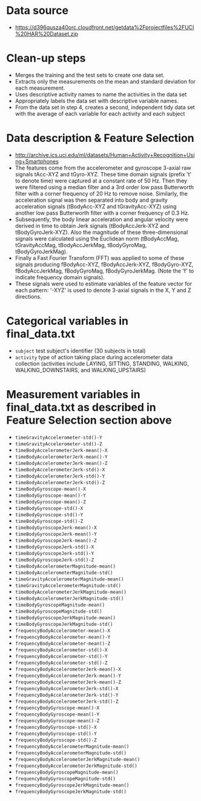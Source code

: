 # Data source
* https://d396qusza40orc.cloudfront.net/getdata%2Fprojectfiles%2FUCI%20HAR%20Dataset.zip

# Clean-up steps
* Merges the training and the test sets to create one data set.
* Extracts only the measurements on the mean and standard deviation for each measurement.
* Uses descriptive activity names to name the activities in the data set
* Appropriately labels the data set with descriptive variable names.
* From the data set in step 4, creates a second, independent tidy data set with the average of each variable for each activity and each subject

# Data description & Feature Selection 
* http://archive.ics.uci.edu/ml/datasets/Human+Activity+Recognition+Using+Smartphones
* The features come from the accelerometer and gyroscope 3-axial raw signals tAcc-XYZ and tGyro-XYZ. These time domain signals (prefix 't' to denote time) were captured at a constant rate of 50 Hz. Then they were filtered using a median filter and a 3rd order low pass Butterworth filter with a corner frequency of 20 Hz to remove noise. Similarly, the acceleration signal was then separated into body and gravity acceleration signals (tBodyAcc-XYZ and tGravityAcc-XYZ) using another low pass Butterworth filter with a corner frequency of 0.3 Hz. 
* Subsequently, the body linear acceleration and angular velocity were derived in time to obtain Jerk signals (tBodyAccJerk-XYZ and tBodyGyroJerk-XYZ). Also the magnitude of these three-dimensional signals were calculated using the Euclidean norm (tBodyAccMag, tGravityAccMag, tBodyAccJerkMag, tBodyGyroMag, tBodyGyroJerkMag). 
* Finally a Fast Fourier Transform (FFT) was applied to some of these signals producing fBodyAcc-XYZ, fBodyAccJerk-XYZ, fBodyGyro-XYZ, fBodyAccJerkMag, fBodyGyroMag, fBodyGyroJerkMag. (Note the 'f' to indicate frequency domain signals). 
* These signals were used to estimate variables of the feature vector for each pattern: '-XYZ' is used to denote 3-axial signals in the X, Y and Z directions.


# Categorical variables in final_data.txt
* `subject` test subject's identifier (30 subjects in total)
* `activity` type of action taking place during accelerometer data collection (activities include LAYING, SITTING, STANDING, WALKING, WALKING_DOWNSTAIRS, and WALKING_UPSTAIRS)

# Measurement variables in final_data.txt as described in Feature Selection section above
* `timeGravityAccelerometer-std()-Y` 
* `timeGravityAccelerometer-std()-Z` 
* `timeBodyAccelerometerJerk-mean()-X` 
* `timeBodyAccelerometerJerk-mean()-Y` 
* `timeBodyAccelerometerJerk-mean()-Z` 
* `timeBodyAccelerometerJerk-std()-X` 
* `timeBodyAccelerometerJerk-std()-Y` 
* `timeBodyAccelerometerJerk-std()-Z` 
* `timeBodyGyroscope-mean()-X` 
* `timeBodyGyroscope-mean()-Y` 
* `timeBodyGyroscope-mean()-Z` 
* `timeBodyGyroscope-std()-X` 
* `timeBodyGyroscope-std()-Y` 
* `timeBodyGyroscope-std()-Z` 
* `timeBodyGyroscopeJerk-mean()-X` 
* `timeBodyGyroscopeJerk-mean()-Y` 
* `timeBodyGyroscopeJerk-mean()-Z` 
* `timeBodyGyroscopeJerk-std()-X` 
* `timeBodyGyroscopeJerk-std()-Y` 
* `timeBodyGyroscopeJerk-std()-Z` 
* `timeBodyAccelerometerMagnitude-mean()` 
* `timeBodyAccelerometerMagnitude-std()` 
* `timeGravityAccelerometerMagnitude-mean()` 
* `timeGravityAccelerometerMagnitude-std()` 
* `timeBodyAccelerometerJerkMagnitude-mean()` 
* `timeBodyAccelerometerJerkMagnitude-std()` 
* `timeBodyGyroscopeMagnitude-mean()` 
* `timeBodyGyroscopeMagnitude-std()` 
* `timeBodyGyroscopeJerkMagnitude-mean()` 
* `timeBodyGyroscopeJerkMagnitude-std()` 
* `frequencyBodyAccelerometer-mean()-X` 
* `frequencyBodyAccelerometer-mean()-Y` 
* `frequencyBodyAccelerometer-mean()-Z` 
* `frequencyBodyAccelerometer-std()-X` 
* `frequencyBodyAccelerometer-std()-Y` 
* `frequencyBodyAccelerometer-std()-Z` 
* `frequencyBodyAccelerometerJerk-mean()-X` 
* `frequencyBodyAccelerometerJerk-mean()-Y` 
* `frequencyBodyAccelerometerJerk-mean()-Z` 
* `frequencyBodyAccelerometerJerk-std()-X` 
* `frequencyBodyAccelerometerJerk-std()-Y` 
* `frequencyBodyAccelerometerJerk-std()-Z` 
* `frequencyBodyGyroscope-mean()-X` 
* `frequencyBodyGyroscope-mean()-Y` 
* `frequencyBodyGyroscope-mean()-Z` 
* `frequencyBodyGyroscope-std()-X` 
* `frequencyBodyGyroscope-std()-Y` 
* `frequencyBodyGyroscope-std()-Z` 
* `frequencyBodyAccelerometerMagnitude-mean()` 
* `frequencyBodyAccelerometerMagnitude-std()` 
* `frequencyBodyAccelerometerJerkMagnitude-mean()` 
* `frequencyBodyAccelerometerJerkMagnitude-std()` 
* `frequencyBodyGyroscopeMagnitude-mean()` 
* `frequencyBodyGyroscopeMagnitude-std()` 
* `frequencyBodyGyroscopeJerkMagnitude-mean()` 
* `frequencyBodyGyroscopeJerkMagnitude-std()`
